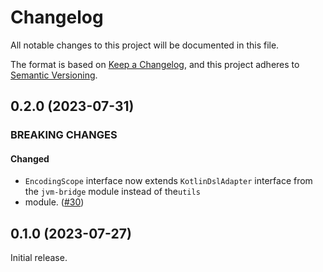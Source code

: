 # Changelog

All notable changes to this project will be documented in this file.

The format is based on [Keep a Changelog](https://keepachangelog.com/en/1.1.0/), and this project adheres to
[Semantic Versioning](https://semver.org/spec/v2.0.0.html).

## 0.2.0 (2023-07-31)

### BREAKING CHANGES

#### Changed

- `EncodingScope` interface now extends `KotlinDslAdapter` interface from the `jvm-bridge` module instead of the`utils`
- module. ([#30](https://github.com/Black-Kamelia/Sprinkler/issues/30))

## 0.1.0 (2023-07-27)

Initial release.
